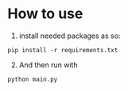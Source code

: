 # How to use

1. install needed packages as so:


```
pip install -r requirements.txt

```

2. And then run with


```
python main.py

```
